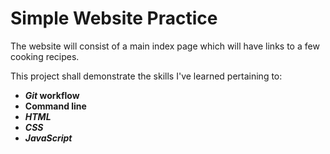 # Simple Website Practice
The website will consist of a main index page which will have links to a few cooking recipes. <br />

This project shall demonstrate the skills I've learned pertaining to:
- **_Git_ workflow**
- **Command line**
- **_HTML_**
- **_CSS_**
- **_JavaScript_**